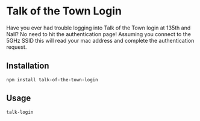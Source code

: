 # Talk of the Town Login
Have you ever had trouble logging into Talk of the Town login at 135th and Nall? No need to hit the authentication page! Assuming you connect to the 5GHz SSID this will read your mac address and complete the authentication request.

## Installation
`npm install talk-of-the-town-login`

## Usage
`talk-login`
